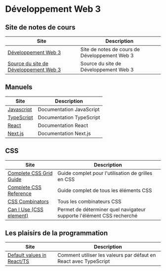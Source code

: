 # Développement Web 3

## Site de notes de cours

| Site                                                                                 | Description                                   |
| ------------------------------------------------------------------------------------ | --------------------------------------------- |
| [Développement Web 3](https://web3.kerzo.ca)                                         | Site de notes de cours de Développement Web 3 |
| [Source du site de Développement Web 3](https://github.com/jaixan/developpementweb3) | Source du site de Développement Web 3         |

## Manuels

| Site                                                                  | Description              |
| --------------------------------------------------------------------- | ------------------------ |
| [Javascript](https://developer.mozilla.org/en-US/docs/Web/JavaScript) | Documentation JavaScript |
| [TypeScript](https://www.typescriptlang.org/docs/)                    | Documentation TypeScript |
| [React](https://react.dev)                                            | Documentation React      |
| [Next.js](https://nextjs.org)                                         | Documentation Next.js    |

## CSS

| Site                                                                                                        | Description                                                           |
| ----------------------------------------------------------------------------------------------------------- | --------------------------------------------------------------------- |
| [Complete CSS Grid Guide](https://css-tricks.com/snippets/css/complete-guide-grid/)                         | Guide complet pour l'utilisation de grilles en CSS                    |
| [Complete CSS Reference](https://developer.mozilla.org/en-US/docs/Web/CSS/Reference)                        | Guide complet de tous les éléments CSS                                |
| [CSS Combinators](https://developer.mozilla.org/en-US/docs/Learn/CSS/Building_blocks/Selectors/Combinators) | Tous les combinateurs CSS                                             |
| [Can I Use (CSS element)](https://caniuse.com/)                                                             | Permet de déterminer quel navigateur supporte l'élément CSS recherché |

## Les plaisirs de la programmation

| Site                                                                                             | Description                                                      |
| ------------------------------------------------------------------------------------------------ | ---------------------------------------------------------------- |
| [Default values in React/TS](https://dev.to/bytebodger/default-props-in-react-ts-part-deux-2ic3) | Comment utiliser les valeurs par défaut en React avec TypeScript |
